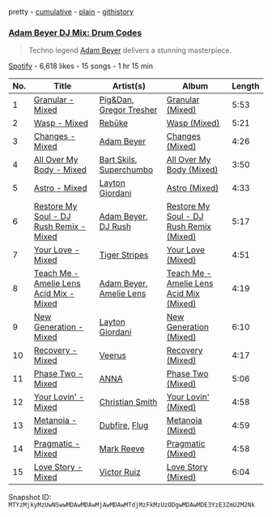 pretty - [cumulative](/playlists/cumulative/37i9dQZF1DWTETgNEeTR8L.md) - [plain](/playlists/plain/37i9dQZF1DWTETgNEeTR8L) - [githistory](https://github.githistory.xyz/mackorone/spotify-playlist-archive/blob/main/playlists/plain/37i9dQZF1DWTETgNEeTR8L)

### [Adam Beyer DJ Mix: Drum Codes](https://open.spotify.com/playlist/37i9dQZF1DWTETgNEeTR8L)

> Techno legend <a href="spotify:artist:1btv9qmIpbp7q1ixCYNdHu">Adam Beyer</a> delivers a stunning masterpiece.

[Spotify](https://open.spotify.com/user/spotify) - 6,618 likes - 15 songs - 1 hr 15 min

| No. | Title | Artist(s) | Album | Length |
|---|---|---|---|---|
| 1 | [Granular \- Mixed](https://open.spotify.com/track/2skVCKObprCz82HlAji89s) | [Pig&Dan](https://open.spotify.com/artist/04jj7dljPI0ixtNsz2pXWK), [Gregor Tresher](https://open.spotify.com/artist/3vy8oQAubj1IykJLLqvVFC) | [Granular \(Mixed\)](https://open.spotify.com/album/4k8JMFgdTMozgRWrvC3UqA) | 5:53 |
| 2 | [Wasp \- Mixed](https://open.spotify.com/track/3VboNZXd2eLVSjd7JsIIay) | [Rebūke](https://open.spotify.com/artist/113reBz1jA6rVxbXl55mlj) | [Wasp \(Mixed\)](https://open.spotify.com/album/1lfhMEHkKYQGsitYk8DCV6) | 5:21 |
| 3 | [Changes \- Mixed](https://open.spotify.com/track/7MXdukbRL5j4F0xXxECgM4) | [Adam Beyer](https://open.spotify.com/artist/1btv9qmIpbp7q1ixCYNdHu) | [Changes \(Mixed\)](https://open.spotify.com/album/7KPXuyBeyFqBjeimerslDn) | 4:26 |
| 4 | [All Over My Body \- Mixed](https://open.spotify.com/track/4kH8Eakhe1AjrNrDCXJLqj) | [Bart Skils](https://open.spotify.com/artist/6iWBjg4b4ll4jLiParnWXT), [Superchumbo](https://open.spotify.com/artist/3oswXxyAvrKPya8Ot6wOjg) | [All Over My Body \(Mixed\)](https://open.spotify.com/album/1PXQuB2Jgz8EqNXFKCwUfY) | 3:50 |
| 5 | [Astro \- Mixed](https://open.spotify.com/track/4uDDAUuBHDjBCZNVSwhdvJ) | [Layton Giordani](https://open.spotify.com/artist/7mC3RkNNTV6p2j9w4F8Ip4) | [Astro \(Mixed\)](https://open.spotify.com/album/7oWB9wfYzKnuGsW6w1BGGb) | 4:33 |
| 6 | [Restore My Soul \- DJ Rush Remix \- Mixed](https://open.spotify.com/track/2CJdvmLQBlKIa5dwZPvHqv) | [Adam Beyer](https://open.spotify.com/artist/1btv9qmIpbp7q1ixCYNdHu), [DJ Rush](https://open.spotify.com/artist/6gBmUpKvNYtnQTSLK5vwS5) | [Restore My Soul \- DJ Rush Remix \(Mixed\)](https://open.spotify.com/album/0mRXEZ8E6sPAH4Ri1un6rX) | 5:17 |
| 7 | [Your Love \- Mixed](https://open.spotify.com/track/1jHLbxJkAiI4PCXECktYxA) | [Tiger Stripes](https://open.spotify.com/artist/5L56gAwU2WofuHHOpLC0BU) | [Your Love \(Mixed\)](https://open.spotify.com/album/1DMbDs6UoWGDqLy5ZbF96a) | 4:51 |
| 8 | [Teach Me \- Amelie Lens Acid Mix \- Mixed](https://open.spotify.com/track/7mqK0JUrAF6tnx9dMeZ4tu) | [Adam Beyer](https://open.spotify.com/artist/1btv9qmIpbp7q1ixCYNdHu), [Amelie Lens](https://open.spotify.com/artist/5Ho1vKl1Uz8bJlk4vbmvmf) | [Teach Me \- Amelie Lens Acid Mix \(Mixed\)](https://open.spotify.com/album/2njzuKtWoiRpgKVYdgLzma) | 4:19 |
| 9 | [New Generation \- Mixed](https://open.spotify.com/track/1iM6ttXEjwP9EYQY1Cum1J) | [Layton Giordani](https://open.spotify.com/artist/7mC3RkNNTV6p2j9w4F8Ip4) | [New Generation \(Mixed\)](https://open.spotify.com/album/5Nht4IPkdGdHnqjj5gCIwD) | 6:10 |
| 10 | [Recovery \- Mixed](https://open.spotify.com/track/1fybXS7Lgw6b8lunIgfXxk) | [Veerus](https://open.spotify.com/artist/7GZGpDZcYVX1wrbaOoDWOH) | [Recovery \(Mixed\)](https://open.spotify.com/album/7phJI2QF7W7wCuhxMlmxkc) | 4:17 |
| 11 | [Phase Two \- Mixed](https://open.spotify.com/track/4SJJvanXeMVyBChtCXavhi) | [ANNA](https://open.spotify.com/artist/3wkaDi2HJV3eCaBJ4iH6om) | [Phase Two \(Mixed\)](https://open.spotify.com/album/56T3djKT1ZF4ZYad4AintR) | 5:06 |
| 12 | [Your Lovin' \- Mixed](https://open.spotify.com/track/4rNrQqQzX4j8TBXawJVSfT) | [Christian Smith](https://open.spotify.com/artist/0Z2EpubIhxnq4B6PV0I8n3) | [Your Lovin' \(Mixed\)](https://open.spotify.com/album/34gVARqbWZ0OcZFcxcwlr9) | 4:58 |
| 13 | [Metanoia \- Mixed](https://open.spotify.com/track/0GxaMKwCvZYolxKmNfBCgo) | [Dubfire](https://open.spotify.com/artist/3bVYqr2NfmwmL4YJisWhJI), [Flug](https://open.spotify.com/artist/3sMtPWvoIoTE1IR3Ehdf5m) | [Metanoia \(Mixed\)](https://open.spotify.com/album/1itAifnTgd3sNI0zCWxJg8) | 4:59 |
| 14 | [Pragmatic \- Mixed](https://open.spotify.com/track/7mC5cwc1o9ojFb9WDz2oNc) | [Mark Reeve](https://open.spotify.com/artist/58zZkWGb6qvx0AJ6L3ttlZ) | [Pragmatic \(Mixed\)](https://open.spotify.com/album/2hhHZvWEaKwj5GJmnPcOuX) | 4:58 |
| 15 | [Love Story \- Mixed](https://open.spotify.com/track/0oIjwVA8JyWm8whin2LKFe) | [Victor Ruiz](https://open.spotify.com/artist/0xgdNNa5mIbnJKp8AG8S4z) | [Love Story \(Mixed\)](https://open.spotify.com/album/7GydBOTngWDQ1eqQaWrOlD) | 6:04 |

Snapshot ID: `MTYzMjkyMzUwNSwwMDAwMDAwMjAwMDAwMTdjMzFkMzUzODgwMDAwMDE3YzE3ZmU2M2Nk`
